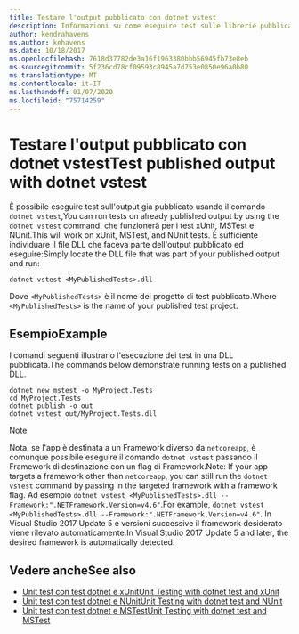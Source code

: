 ```yaml
---
title: Testare l'output pubblicato con dotnet vstest
description: Informazioni su come eseguire test sulle librerie pubblicate, invece che sul codice sorgente, con il comando dotnet vstest.
author: kendrahavens
ms.author: kehavens
ms.date: 10/18/2017
ms.openlocfilehash: 7618d37782de3a16f1963380bbb56945fb73e8eb
ms.sourcegitcommit: 5f236cd78cf09593c8945a7d753e0850e96a0b80
ms.translationtype: MT
ms.contentlocale: it-IT
ms.lasthandoff: 01/07/2020
ms.locfileid: "75714259"
---
```

# <a name="test-published-output-with-dotnet-vstest"></a><span data-ttu-id="fa9b3-103">Testare l'output pubblicato con dotnet vstest</span><span class="sxs-lookup"><span data-stu-id="fa9b3-103">Test published output with dotnet vstest</span></span>

<span data-ttu-id="fa9b3-104">È possibile eseguire test sull'output già pubblicato usando il comando `dotnet vstest`,</span><span class="sxs-lookup"><span data-stu-id="fa9b3-104">You can run tests on already published output by using the `dotnet vstest` command.</span></span> <span data-ttu-id="fa9b3-105">che funzionerà per i test xUnit, MSTest e NUnit.</span><span class="sxs-lookup"><span data-stu-id="fa9b3-105">This will work on xUnit, MSTest, and NUnit tests.</span></span> <span data-ttu-id="fa9b3-106">È sufficiente individuare il file DLL che faceva parte dell'output pubblicato ed eseguire:</span><span class="sxs-lookup"><span data-stu-id="fa9b3-106">Simply locate the DLL file that was part of your published output and run:</span></span>

```dotnetcli
dotnet vstest <MyPublishedTests>.dll
```

<span data-ttu-id="fa9b3-107">Dove `<MyPublishedTests>` è il nome del progetto di test pubblicato.</span><span class="sxs-lookup"><span data-stu-id="fa9b3-107">Where `<MyPublishedTests>` is the name of your published test project.</span></span>

## <a name="example"></a><span data-ttu-id="fa9b3-108">Esempio</span><span class="sxs-lookup"><span data-stu-id="fa9b3-108">Example</span></span>

<span data-ttu-id="fa9b3-109">I comandi seguenti illustrano l'esecuzione dei test in una DLL pubblicata.</span><span class="sxs-lookup"><span data-stu-id="fa9b3-109">The commands below demonstrate running tests on a published DLL.</span></span>

```dotnetcli
dotnet new mstest -o MyProject.Tests
cd MyProject.Tests
dotnet publish -o out
dotnet vstest out/MyProject.Tests.dll
```

> [!NOTE]
> <span data-ttu-id="fa9b3-110">Nota: se l'app è destinata a un Framework diverso da `netcoreapp`, è comunque possibile eseguire il comando `dotnet vstest` passando il Framework di destinazione con un flag di Framework.</span><span class="sxs-lookup"><span data-stu-id="fa9b3-110">Note: If your app targets a framework other than `netcoreapp`, you can still run the `dotnet vstest` command by passing in the targeted framework with a framework flag.</span></span> <span data-ttu-id="fa9b3-111">Ad esempio `dotnet vstest <MyPublishedTests>.dll --Framework:".NETFramework,Version=v4.6"`.</span><span class="sxs-lookup"><span data-stu-id="fa9b3-111">For example, `dotnet vstest <MyPublishedTests>.dll --Framework:".NETFramework,Version=v4.6"`.</span></span> <span data-ttu-id="fa9b3-112">In Visual Studio 2017 Update 5 e versioni successive il framework desiderato viene rilevato automaticamente.</span><span class="sxs-lookup"><span data-stu-id="fa9b3-112">In Visual Studio 2017 Update 5 and later, the desired framework is automatically detected.</span></span>

## <a name="see-also"></a><span data-ttu-id="fa9b3-113">Vedere anche</span><span class="sxs-lookup"><span data-stu-id="fa9b3-113">See also</span></span>

- [<span data-ttu-id="fa9b3-114">Unit test con test dotnet e xUnit</span><span class="sxs-lookup"><span data-stu-id="fa9b3-114">Unit Testing with dotnet test and xUnit</span></span>](unit-testing-with-dotnet-test.md)
- [<span data-ttu-id="fa9b3-115">Unit test con test dotnet e NUnit</span><span class="sxs-lookup"><span data-stu-id="fa9b3-115">Unit Testing with dotnet test and NUnit</span></span>](unit-testing-with-nunit.md)
- [<span data-ttu-id="fa9b3-116">Unit test con test dotnet e MSTest</span><span class="sxs-lookup"><span data-stu-id="fa9b3-116">Unit Testing with dotnet test and MSTest</span></span>](unit-testing-with-mstest.md)
